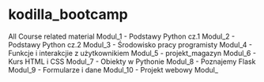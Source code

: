 # kodilla_bootcamp
All Course related material
Modul_1 - Podstawy Python cz.1
Modul_2 - Podstawy Python cz.2
Modul_3 - Środowisko pracy programisty
Modul_4 - Funkcje i interakcjie z użytkownikiem
Modul_5 - projekt_magazyn
Modul_6 - Kurs HTML i CSS
Modul_7 - Obiekty w Pythonie
Modul_8 - Poznajemy Flask
Modul_9 - Formularze i dane
Modul_10 - Projekt webowy
Modul_
